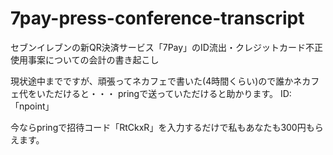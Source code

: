 # 7pay-press-conference-transcript
セブンイレブンの新QR決済サービス「7Pay」のID流出・クレジットカード不正使用事案についての会計の書き起こし

現状途中までですが、頑張ってネカフェで書いた(4時間くらい)ので誰かネカフェ代をいただけると・・・
pringで送っていただけると助かります。
ID: 「npoint」

今ならpringで招待コード「RtCkxR」を入力するだけで私もあなたも300円もらえます。
